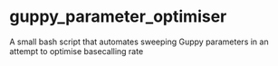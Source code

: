# guppy_parameter_optimiser
A small bash script that automates sweeping Guppy parameters in an attempt to optimise basecalling rate
